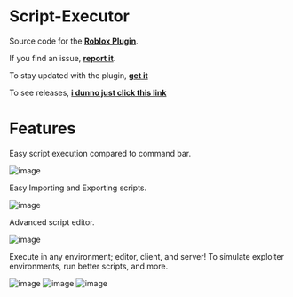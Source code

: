 # Script-Executor
Source code for the [**Roblox Plugin**](https://devforum.roblox.com/t/3141932).

If you find an issue, [**report it**](https://github.com/Micamaster100/Script-Executor/issues).

To stay updated with the plugin, [**get it**](https://create.roblox.com/store/asset/117739697778479)

To see releases, [**i dunno just click this link**](https://create.roblox.com/store/asset/117739697778479)

# Features
Easy script execution compared to command bar.

![image](https://github.com/user-attachments/assets/713f4f4d-7614-4b98-8940-674aa9be47c5)

Easy Importing and Exporting scripts.

![image](https://github.com/user-attachments/assets/64ecae6e-e12f-4fc2-9b3f-bb375bf124a4)

Advanced script editor.

![image](https://github.com/user-attachments/assets/0ab0a434-097d-47cb-9c81-a2de7bb7ad31)

Execute in any environment; editor, client, and server!
To simulate exploiter environments, run better scripts, and more.

![image](https://github.com/user-attachments/assets/3fbf107d-618a-4747-bd90-c2e35b9776b9)
![image](https://github.com/user-attachments/assets/e6fbd856-1274-4fb2-8ce7-fd04f7b9c95e)
![image](https://github.com/user-attachments/assets/a14490d4-4c18-46d4-9aaf-7b4dee900151)
